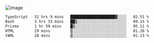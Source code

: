 ![image](https://github-profile-trophy.vercel.app/?username=CMOISDEAD&theme=oldie&row=1&no-frame=true&no-bg=true&margin-w=15&margin-h=15)
<!--START_SECTION:waka-->

```txt
TypeScript   32 hrs 9 mins   ████████████████████▓░░░░   82.51 %
Bash         3 hrs 33 mins   ██▒░░░░░░░░░░░░░░░░░░░░░░   09.15 %
Prisma       1 hr 59 mins    █▒░░░░░░░░░░░░░░░░░░░░░░░   05.11 %
HTML         29 mins         ▒░░░░░░░░░░░░░░░░░░░░░░░░   01.26 %
YAML         28 mins         ▒░░░░░░░░░░░░░░░░░░░░░░░░   01.23 %
```

<!--END_SECTION:waka--> 
